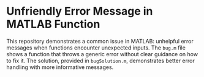 # Unfriendly Error Message in MATLAB Function

This repository demonstrates a common issue in MATLAB: unhelpful error messages when functions encounter unexpected inputs. The `bug.m` file shows a function that throws a generic error without clear guidance on how to fix it. The solution, provided in `bugSolution.m`, demonstrates better error handling with more informative messages.